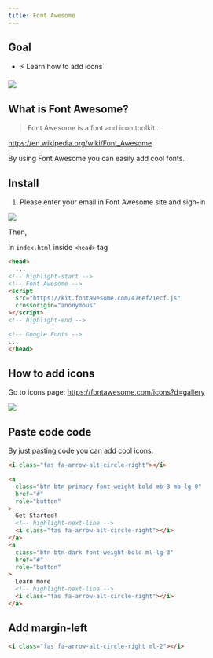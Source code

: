 ```yaml
---
title: Font Awesome
---
```


## Goal
- ⚡ Learn how to add icons

![](../../img/2020-05-05-00-04-44.png)

## What is Font Awesome?
> Font Awesome is a font and icon toolkit...

https://en.wikipedia.org/wiki/Font_Awesome

By using Font Awesome you can easily add cool fonts.


## Install
1. Please enter your email in Font Awesome site and sign-in

![](../../img/20200504_234358.gif)

Then,

In `index.html` inside `<head>` tag
```html title="index.html"
<head>
  ...
<!-- highlight-start -->
<!-- Font Awesome -->
<script
  src="https://kit.fontawesome.com/476ef21ecf.js"
  crossorigin="anonymous"
></script>
<!-- highlight-end -->

<!-- Google Fonts -->
...
</head>
```

## How to add icons
Go to icons page: https://fontawesome.com/icons?d=gallery

![](../../img/20200504_235918.gif)

## Paste code code
By just pasting code you can add cool icons.
```html
<i class="fas fa-arrow-alt-circle-right"></i>
```

```html title="index.html"
<a
  class="btn btn-primary font-weight-bold mb-3 mb-lg-0"
  href="#"
  role="button"
>
  Get Started!
  <!-- highlight-next-line -->
  <i class="fas fa-arrow-alt-circle-right"></i>
</a>
<a
  class="btn btn-dark font-weight-bold ml-lg-3"
  href="#"
  role="button"
>
  Learn more
  <!-- highlight-next-line -->
  <i class="fas fa-arrow-alt-circle-right"></i>
</a>
```

## Add margin-left
```html
<i class="fas fa-arrow-alt-circle-right ml-2"></i>
```